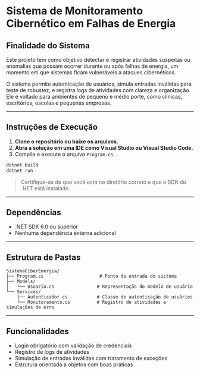 
# Sistema de Monitoramento Cibernético em Falhas de Energia

## Finalidade do Sistema

Este projeto tem como objetivo detectar e registrar atividades suspeitas ou anomalias que possam ocorrer durante ou após falhas de energia, um momento em que sistemas ficam vulneráveis a ataques cibernéticos. 

O sistema permite autenticação de usuários, simula entradas inválidas para teste de robustez, e registra logs de atividades com clareza e organização. Ele é voltado para ambientes de pequeno e médio porte, como clínicas, escritórios, escolas e pequenas empresas.

---

## Instruções de Execução

1. **Clone o repositório ou baixe os arquivos.**
2. **Abra a solução em uma IDE como Visual Studio ou Visual Studio Code.**
3. Compile e execute o arquivo `Program.cs`.

```bash
dotnet build
dotnet run
```

> Certifique-se de que você está no diretório correto e que o SDK do .NET está instalado.

---

## Dependências

- .NET SDK 6.0 ou superior
- Nenhuma dependência externa adicional

---

## Estrutura de Pastas

```
SistemaCiberEnergia/
├── Program.cs                     # Ponto de entrada do sistema
├── Models/
│   └── Usuario.cs                # Representação do modelo de usuário
└── Services/
    ├── Autenticador.cs           # Classe de autenticação de usuários
    └── Monitoramento.cs          # Registro de atividades e simulações de erro
```

---

## Funcionalidades

- Login obrigatório com validação de credenciais
- Registro de logs de atividades
- Simulação de entradas inválidas com tratamento de exceções
- Estrutura orientada a objetos com boas práticas
